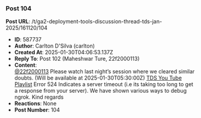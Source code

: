 ### Post 104
**Post URL**: /t/ga2-deployment-tools-discussion-thread-tds-jan-2025/161120/104
- **ID**: 587737
- **Author**: Carlton D'Silva (carlton)
- **Created At**: 2025-01-30T04:06:53.137Z
- **Reply To**: Post 102 (Maheshwar Ture, 22f2000113)
- **Content**:  
  <a class="mention" href="/u/22f2000113">@22f2000113</a> Please watch last night’s session where we cleared similar doubts. (Will be available at <span class="discourse-local-date" data-date="2025-01-30" data-email-preview="2025-01-30T05:30:00Z UTC" data-time="11:00:00" data-timezone="Asia/Calcutta">2025-01-30T05:30:00Z</span>)
<a href="https://www.youtube.com/playlist?list=PL_h5u1jMeBCl1BquBhgunA4t08XAxsA-C" rel="noopener nofollow ugc">TDS You Tube Playlist</a>
Error 524 Indicates a server timeout (i.e its taking too long to get a response from your server).
We have shown various ways to debug ngrok.
Kind regards
- **Reactions**: None
- **Post Number**: 104

